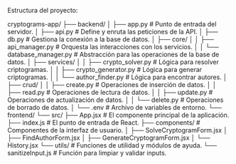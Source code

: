 Estructura del proyecto:


cryptograms-app/
├── backend/
│   ├── app.py                     # Punto de entrada del servidor.
│   ├── api.py                     # Define y enruta las peticiones de la API.
│   ├── db.py                      # Gestiona la conexión a la base de datos.
│   ├── core/
│   │   ├── api_manager.py         # Orquesta las interacciones con los servicios.
│   │   └── database_manager.py    # Abstracción para las operaciones de la base de datos.
│   ├── services/
│   │   ├── crypto_solver.py       # Lógica para resolver criptogramas.
│   │   ├── crypto_generator.py    # Lógica para generar criptogramas.
│   │   └── author_finder.py       # Lógica para encontrar autores.
│   ├── crud/
│   │   ├── create.py              # Operaciones de inserción de datos.
│   │   ├── read.py                # Operaciones de lectura de datos.
│   │   ├── update.py              # Operaciones de actualización de datos.
│   │   └── delete.py              # Operaciones de borrado de datos.
│   └── .env                       # Archivo de variables de entorno.
└── frontend/
    └── src/
        ├── App.jsx                # El componente principal de la aplicación.
        ├── index.js               # El punto de entrada de React.
        ├── components/            # Componentes de la interfaz de usuario.
        │   ├── SolveCryptogramForm.jsx
        │   ├── FindAuthorForm.jsx
        │   ├── GenerateCryptogramForm.jsx
        │   └── History.jsx
        └── utils/                 # Funciones de utilidad y módulos de ayuda.
            └── sanitizeInput.js   # Función para limpiar y validar inputs.
